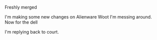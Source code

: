 Freshly merged

I'm making some new changes on Alienware
Woot I'm messing around.
Now for the dell

I'm replying back to court.

